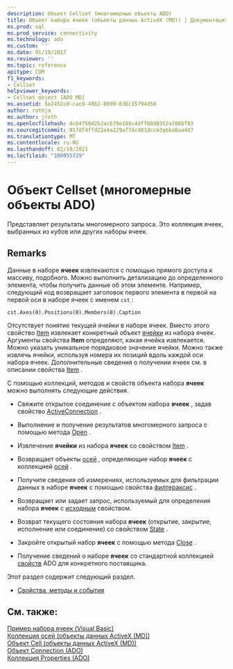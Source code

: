 ```yaml
---
description: Объект Cellset (многомерные объекты ADO)
title: Объект набора ячеек (объекты данных ActiveX (MD)) | Документация Майкрософт
ms.prod: sql
ms.prod_service: connectivity
ms.technology: ado
ms.custom: ''
ms.date: 01/19/2017
ms.reviewer: ''
ms.topic: reference
apitype: COM
f1_keywords:
- Cellset
helpviewer_keywords:
- Cellset object [ADO MD]
ms.assetid: 5e2452c0-cac0-49b2-8099-836c35794d50
author: rothja
ms.author: jroth
ms.openlocfilehash: dc64756d2b2ac679e185c4dff8888352a7865f83
ms.sourcegitcommit: 917df4ffd22e4a229af7dc481dcce3ebba0aa4d7
ms.translationtype: MT
ms.contentlocale: ru-RU
ms.lasthandoff: 02/10/2021
ms.locfileid: "100055729"
---
```

# <a name="cellset-object-ado-md"></a>Объект Cellset (многомерные объекты ADO)
Представляет результаты многомерного запроса. Это коллекция ячеек, выбранных из кубов или других наборы ячеек.  
  
## <a name="remarks"></a>Remarks  
 Данные в наборе **ячеек** извлекаются с помощью прямого доступа к массиву, подобного. Можно выполнить детализацию до определенного элемента, чтобы получить данные об этом элементе. Например, следующий код возвращает заголовок первого элемента в первой на первой оси в наборе ячеек с именем `cst` :  
  
```  
cst.Axes(0).Positions(0).Members(0).Caption  
```  
  
 Отсутствует понятие текущей ячейки в наборе ячеек. Вместо этого свойство [Item](./item-property-ado-md-cellset.md) извлекает конкретный объект [ячейки](./cell-object-ado-md.md) из набора ячеек. Аргументы свойства **Item** определяют, какая ячейка извлекается. Можно указать уникальное порядковое значение ячейки. Можно также извлечь ячейки, используя номера их позиций вдоль каждой оси набора ячеек. Дополнительные сведения о получении ячеек см. в описании свойства [Item](./item-property-ado-md-cellset.md) .  
  
 С помощью коллекций, методов и свойств объекта набора **ячеек** можно выполнять следующие действия.  
  
-   Свяжите открытое соединение с объектом набора **ячеек** , задав свойство [ActiveConnection](./activeconnection-property-ado-md.md) .  
  
-   Выполнение и получение результатов многомерного запроса с помощью метода [Open](./open-method-ado-md.md) .  
  
-   Извлечение **ячейки** из набора **ячеек** со свойством [Item](./item-property-ado-md-cellset.md) .  
  
-   Возвращает объекты [осей](./axis-object-ado-md.md) , определяющие набор **ячеек** с коллекцией [осей](./axes-collection-ado-md.md) .  
  
-   Получите сведения об измерениях, используемых для фильтрации данных в наборе **ячеек** с помощью свойства [филтераксис](./filteraxis-property-ado-md.md) .  
  
-   Возвращает или задает запрос, используемый для определения набора **ячеек** с [исходным](./source-property-ado-md.md) свойством.  
  
-   Возврат текущего состояния набора **ячеек** (открытие, закрытие, исполнение или соединение) со свойством [State](./state-property-ado-md.md) .  
  
-   Закройте открытый набор **ячеек** с помощью метода [Close](./close-method-ado-md.md) .  
  
-   Получение сведений о наборе **ячеек** со стандартной коллекцией [свойств](../ado-api/properties-collection-ado.md) ADO для конкретного поставщика.  
  
 Этот раздел содержит следующий раздел.  
  
-   [Свойства, методы и события](./cellset-object-properties-methods-and-events.md)  
  
## <a name="see-also"></a>См. также:  
 [Пример набора ячеек (Visual Basic)](./cellset-example-vb.md)   
 [Коллекция осей (объекты данных ActiveX (MD))](./axes-collection-ado-md.md)   
 [Объект Cell (объекты данных ActiveX (MD))](./cell-object-ado-md.md)   
 [Объект Connection (ADO)](../ado-api/connection-object-ado.md)   
 [Коллекция Properties (ADO)](../ado-api/properties-collection-ado.md)